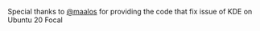 Special thanks to [@maalos](https://github.com/EXALAB/AnLinux-App/issues/252#issuecomment-903151228) for providing the code that fix issue of KDE on Ubuntu 20 Focal